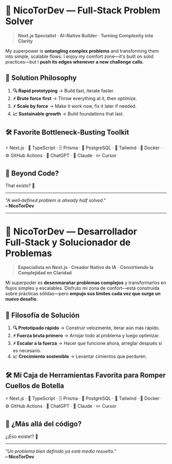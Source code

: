 # 🧩 NicoTorDev — Full‑Stack Problem Solver

> **Next.js Specialist · AI‑Native Builder · Turning Complexity into Clarity**

My superpower is **untangling complex problems** and transforming them into simple, scalable flows. I enjoy my comfort zone—it's built on solid practices—but I **push its edges whenever a new challenge calls**.

## 🎯 Solution Philosophy

1. **🔍 Rapid prototyping** → Build fast, iterate faster.  
2. **⚡ Brute force first** → Throw everything at it, then optimize.  
3. **⚡ Scale by force** → Make it work now, fix it later if needed.  
4. **📈 Sustainable growth** → Build foundations that last.

## 🛠️ Favorite Bottleneck‑Busting Toolkit

⚡️ Next.js · 📘 TypeScript · 🗄️ Prisma · 🐘 PostgreSQL · 🎨 Tailwind · 🐳 Docker · ⚙️ GitHub Actions · 🤖 ChatGPT · 🧠 Claude · ✏️ Cursor

## 🌄 Beyond Code?

That exists? 🤣

---

_"A well‑defined problem is already half solved."_  
**– NicoTorDev**

---

# 🧩 NicoTorDev — Desarrollador Full‑Stack y Solucionador de Problemas

> **Especialista en Next.js · Creador Nativo de IA · Convirtiendo la Complejidad en Claridad**

Mi superpoder es **desenmarañar problemas complejos** y transformarlos en flujos simples y escalables. Disfruto mi zona de confort—está construida sobre prácticas sólidas—pero **empujo sus límites cada vez que surge un nuevo desafío**.

## 🎯 Filosofía de Solución

1. **🔍 Prototipado rápido** → Construir velozmente, iterar aún más rápido.  
2. **⚡ Fuerza bruta primero** → Arrojar todo al problema y luego optimizar.  
3. **⚡ Escalar a la fuerza** → Hacer que funcione ahora, arreglar después si es necesario.  
4. **📈 Crecimiento sostenible** → Levantar cimientos que perduren.

## 🛠️ Mi Caja de Herramientas Favorita para Romper Cuellos de Botella

⚡️ Next.js · 📘 TypeScript · 🗄️ Prisma · 🐘 PostgreSQL · 🎨 Tailwind · 🐳 Docker · ⚙️ GitHub Actions · 🤖 ChatGPT · 🧠 Claude · ✏️ Cursor

## 🌄 ¿Más allá del código?

¿¡Eso existe!? 🤣

---

_"Un problema bien definido ya está medio resuelto."_  
**– NicoTorDev**
